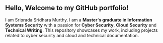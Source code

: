 ## Hello, Welcome to my GitHub portfolio! 

I am Sriprada Sridhara Murthy. I am a **Master's graduate in Information Systems Security** with a passion for **Cyber Security**, **Cloud Security** and **Technical Writing**. This repository showcases my work, including projects related to cyber security and cloud and technical documentation.


<!---
SripradaSridharaMurthy/SripradaSridharaMurthy is a ✨ special ✨ repository because its `README.md` (this file) appears on your GitHub profile.
You can click the Preview link to take a look at your changes.
--->
